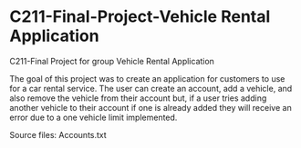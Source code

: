 # C211-Final-Project-Vehicle Rental Application
C211-Final Project for group Vehicle Rental Application

The goal of this project was to create an application for customers to use for a
car rental service. The user can create an account, add a vehicle, and also remove the
vehicle from their account but, if a user tries adding another vehicle to their account if
one is already added they will receive an error due to a one vehicle limit implemented.

Source files:
Accounts.txt
